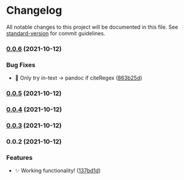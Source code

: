 # Changelog

All notable changes to this project will be documented in this file. See [standard-version](https://github.com/conventional-changelog/standard-version) for commit guidelines.

### [0.0.6](https://github.com/SkepticMystic/Cites2Pandoc/compare/0.0.5...0.0.6) (2021-10-12)


### Bug Fixes

* :bug: Only try in-text → pandoc if citeRegex ([863b25d](https://github.com/SkepticMystic/Cites2Pandoc/commit/863b25d41581442f12d23733c0198d538fbf2a64))

### [0.0.5](https://github.com/SkepticMystic/Cites2Pandoc/compare/0.0.4...0.0.5) (2021-10-12)

### [0.0.4](https://github.com/SkepticMystic/Cites2Pandoc/compare/0.0.3...0.0.4) (2021-10-12)

### [0.0.3](https://github.com/SkepticMystic/Cites2Pandoc/compare/0.0.2...0.0.3) (2021-10-12)

### 0.0.2 (2021-10-12)


### Features

* :sparkles: Working functionality! ([137bd1d](https://github.com/SkepticMystic/Cites2Pandoc/commit/137bd1dba875e9cdf85e14635f6a393c69e179d8))
